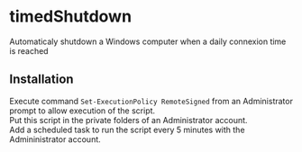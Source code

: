 # timedShutdown
Automaticaly shutdown a Windows computer when a daily connexion time is reached


## Installation

Execute command `Set-ExecutionPolicy RemoteSigned` from an Administrator prompt to allow execution of the script.  
Put this script in the private folders of an Administrator account.  
Add a scheduled task to run the script every 5 minutes with the Admininistrator account.  

